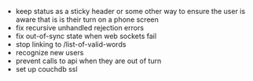 - keep status as a sticky header or some other way to ensure the user is
  aware that is is their turn on a phone screen
- fix recursive unhandled rejection errors
- fix out-of-sync state when web sockets fail
- stop linking to /list-of-valid-words
- recognize new users
- prevent calls to api when they are out of turn
- set up couchdb ssl
